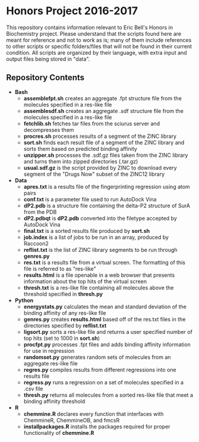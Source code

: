 # Honors Project 2016-2017
This repository contains information relevant to Eric Bell's Honors in Biochemistry project.  Please understand that the scripts found here are meant for reference and not to work as is; many of them include references to other scripts or specific folders/files that will not be found in their current condition.  All scripts are organized by their language, with extra input and output files being stored in "data".

## Repository Contents

+ **Bash**
  * **assemblefpt.sh** creates an aggregate .fpt structure file from the molecules specified in a res-like file
  * **assemblesdf.sh** creates an aggregate .sdf structure file from the molecules specified in a res-like file
  * **fetchlib.sh** fetches tar files from the sciurus server and decompresses them
  * **procres.sh** processes results of a segment of the ZINC library
  * **sort.sh** finds each result file of a segment of the ZINC library and sorts them based on predicted binding affinity
  * **unzipper.sh** processes the .sdf.gz files taken from the ZINC library and turns them into zipped directories (.tar.gz)
  * **usual.sdf.gz** is the script provided by ZINC to download every segment of the "Drugs Now" subset of the ZINC12 library
+ **Data**
  * **apres.txt** is a results file of the fingerprinting regression using atom pairs
  * **conf.txt** is a parameter file used to run AutoDock Vina
  * **dP2.pdb** is a structure file containing the delta-P2 structure of SurA from the PDB
  * **dP2.pdbqt** is **dP2.pdb** converted into the filetype accepted by AutoDock Vina
  * **final.txt** is a sorted results file produced by **sort.sh**
  * **job.index** is a list of jobs to be run in an array, produced by Raccoon2
  * **reflist.txt** is the list of ZINC library segments to be run through **genres.py**
  * **res.txt** is a results file from a virtual screen.  The formatting of this file is referred to as "res-like"
  * **results.html** is a file openable in a web browser that presents information about the top hits of the virtual screen
  * **thresh.txt** is a res-like file containing all molecules above the threshold specified in **thresh.py**
+ **Python**
  * **energystats.py** calculates the mean and standard deviation of the binding affinity of any res-like file
  * **genres.py** creates **results.html** based off of the res.txt files in the directories specified by **reflist.txt**
  * **ligsort.py** sorts a res-like file and returns a user specified number of top hits (set to 1000 in **sort.sh**)
  * **procfpt.py** processes .fpt files and adds binding affinity information for use in regression
  * **randomset.py** generates random sets of molecules from an aggregate res-like file
  * **regres.py** compiles results from different regressions into one results file
  * **regress.py** runs a regression on a set of molecules specified in a .csv file
  * **thresh.py** returns all molecules from a sorted res-like file that meet a binding affinity threshold
+ **R**
  * **chemmine.R** declares every function that interfaces with ChemmineR, ChemmineOB, and fmcsR
  * **installpackages.R** installs the packages required for proper functionality of **chemmine.R**

  